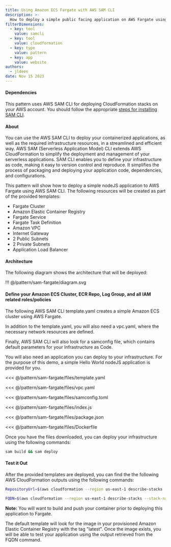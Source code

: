 ```yaml
---
title: Using Amazon ECS Fargate with AWS SAM CLI
description: >-
  How to deploy a simple public facing application on AWS Fargate using AWS SAM CLI
filterDimensions:
  - key: tool
    value: samcli
  - key: tool
    value: cloudformation
  - key: type
    value: pattern
  - key: app
    value: website
authors:
  - jldeen
date: Nov 15 2023
---
```


#### Dependencies

This pattern uses AWS SAM CLI for deploying CloudFormation stacks on your AWS account.
You should follow the appropriate [steps for installing SAM CLI](https://docs.aws.amazon.com/serverless-application-model/latest/developerguide/install-sam-cli.html).

#### About

You can use the AWS SAM CLI to deploy your containerized applications, as well as the required infrastructure resources, in a streamlined and efficient way. AWS SAM (Serverless Application Model) CLI extends AWS CloudFormation to simplify the deployment and management of your serverless applications. SAM CLI enables you to define your infrastructure as code, making it easy to version control and reproduce. It simplifies the process of packaging and deploying your application code, dependencies, and configurations.

This pattern will show how to deploy a simple nodeJS application to AWS Fargate using AWS SAM CLI. The following resources will be created as part of the provided templates:

- Fargate Cluster
- Amazon Elastic Container Registry
- Fargate Service
- Fargate Task Definition
- Amazon VPC
- Internet Gateway
- 2 Public Subnets
- 2 Private Subnets
- Application Load Balancer

#### Architecture

The following diagram shows the architecture that will be deployed:

!!! @/pattern/sam-fargate/diagram.svg

#### Define your Amazon ECS Cluster, ECR Repo, Log Group, and all IAM related roles/policies

The following AWS SAM CLI template.yaml creates a simple Amazon ECS cluster using AWS Fargate. 

In addition to the template.yaml, you will also need a vpc.yaml, where the necessary network resources are defined.

Finally, AWS SAM CLI will also look for a samconfig file, which contains default parameters for your Infrastructure as Code.

You will also need an application you can deploy to your infrastructure. For the purpose of this demo, a simple Hello World nodeJS application is provided for you.

<tabs>

<tab label='template.yaml'>

<<< @/pattern/sam-fargate/files/template.yaml

</tab>

<tab label='vpc.yaml'>

<<< @/pattern/sam-fargate/files/vpc.yaml

</tab>

<tab label='samconfig.toml'>

<<< @/pattern/sam-fargate/files/samconfig.toml

</tab>

<tab label='index.js'>

<<< @/pattern/sam-fargate/files/index.js

</tab>

<tab label='package.json'>

<<< @/pattern/sam-fargate/files/package.json

</tab>

<tab label='Dockerfile'>

<<< @/pattern/sam-fargate/files/Dockerfile

</tab>

Once you have the files downloaded, you can deploy your infrastructure using the following commands:

```sh
sam build && sam deploy
```

</tabs>

#### Test it Out

After the provided templates are deployed, you can find the the following AWS CloudFormation outputs using the following commands:

```sh
RepositoryUrl=$(aws cloudformation --region us-east-1 describe-stacks --stack-name nodejs-sam --query "Stacks[0].Outputs[?OutputKey=='RepositoryUrl'].OutputValue" --output text) && echo $RepositoryUrl

FQDN=$(aws cloudformation --region us-east-1 describe-stacks --stack-name nodejs-sam --query "Stacks[0].Outputs[?OutputKey=='FQDN'].OutputValue" --output text) && echo $FQDN
```

**Note:** You will want to build and push your container prior to deploying this application to Fargate. 

The default template will look for the image in your provisioned Amazon Elastic Container Registry with the tag "latest". Once the image exists, you will be able to test your application using the output retrieved from the FQDN command.
